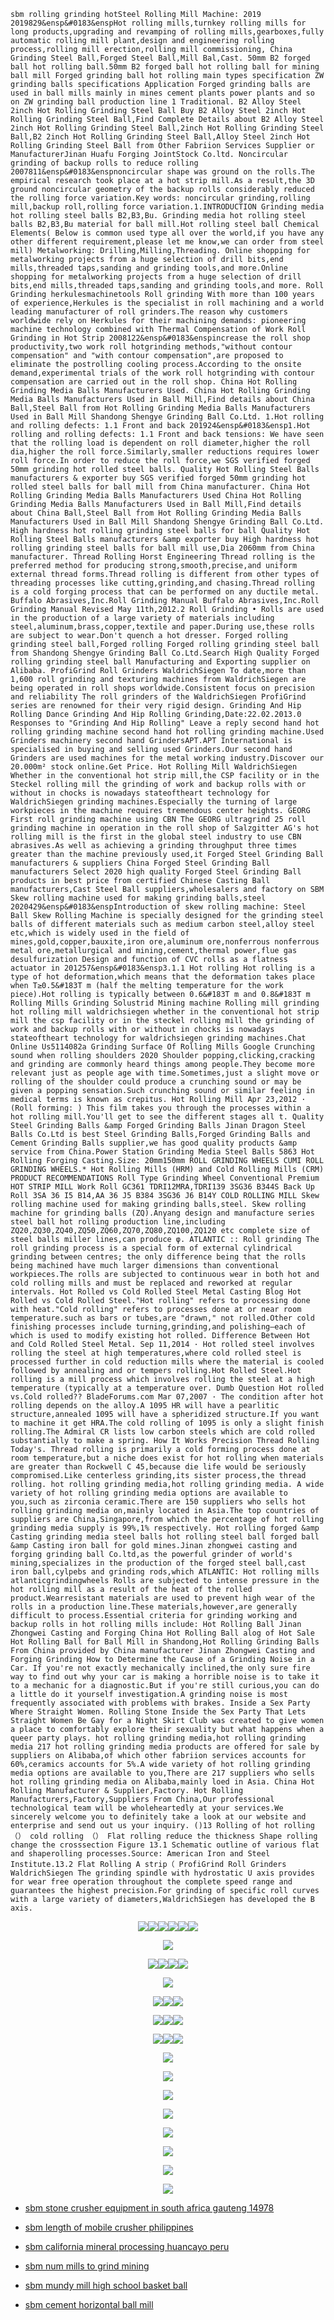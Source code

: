 
```
sbm rolling grinding hotSteel Rolling Mill Machine: 2019 2019829&ensp&#0183&enspHot rolling mills,turnkey rolling mills for long products,upgrading and revamping of rolling mills,gearboxes,fully automatic rolling mill plant,design and engineering rolling process,rolling mill erection,rolling mill commissioning, China Grinding Steel Ball,Forged Steel Ball,Mill Bal,Cast. 50mm B2 forged ball hot rolling ball.50mm B2 forged ball hot rolling ball for mining ball mill Forged grinding ball hot rolling main types specification ZW grinding balls specifications Application Forged grinding balls are used in ball mills mainly in mines cement plants power plants and so on ZW grinding ball production line 1 Traditional. B2 Alloy Steel 2inch Hot Rolling Grinding Steel Ball Buy B2 Alloy Steel 2inch Hot Rolling Grinding Steel Ball,Find Complete Details about B2 Alloy Steel 2inch Hot Rolling Grinding Steel Ball,2inch Hot Rolling Grinding Steel Ball,B2 2inch Hot Rolling Grinding Steel Ball,Alloy Steel 2inch Hot Rolling Grinding Steel Ball from Other Fabriion Services Supplier or ManufacturerJinan Huafu Forging JointStock Co.ltd. Noncircular grinding of backup rolls to reduce rolling 2007811&ensp&#0183&enspnoncircular shape was ground on the rolls.The empirical research took place at a hot strip mill.As a result,the 3D ground noncircular geometry of the backup rolls considerably reduced the rolling force variation.Key words: noncircular grinding,rolling mill,backup roll,rolling force variation.1.INTRODUCTION Grinding media hot rolling steel balls B2,B3,Bu. Grinding media hot rolling steel balls B2,B3,Bu material for ball mill.Hot rolling steel ball Chemical Elements( Below is common used type all over the world,if you have any other different requirement,please let me know,we can order from steel mill) Metalworking: Drilling,Milling,Threading. Online shopping for metalworking projects from a huge selection of drill bits,end mills,threaded taps,sanding and grinding tools,and more.Online shopping for metalworking projects from a huge selection of drill bits,end mills,threaded taps,sanding and grinding tools,and more. Roll Grinding herkulesmachinetools Roll grinding With more than 100 years of experience,Herkules is the specialist in roll machining and a world leading manufacturer of roll grinders.The reason why customers worldwide rely on Herkules for their machining demands: pioneering machine technology combined with Thermal Compensation of Work Roll Grinding in Hot Strip 2008122&ensp&#0183&enspincrease the roll shop productivity,two work roll hotgrinding methods,"without contour compensation" and "with contour compensation",are proposed to eliminate the postrolling cooling process.According to the onsite demand,experimental trials of the work roll hotgrinding with contour compensation are carried out in the roll shop. China Hot Rolling Grinding Media Balls Manufacturers Used. China Hot Rolling Grinding Media Balls Manufacturers Used in Ball Mill,Find details about China Ball,Steel Ball from Hot Rolling Grinding Media Balls Manufacturers Used in Ball Mill Shandong Shengye Grinding Ball Co.Ltd. 1.Hot rolling and rolling defects: 1.1 Front and back 201924&ensp&#0183&ensp1.Hot rolling and rolling defects: 1.1 Front and back tensions: We have seen that the rolling load is dependent on roll diameter,higher the roll dia,higher the roll force.Similarly,smaller reductions requires lower roll force.In order to reduce the roll force,we SGS verified forged 50mm grinding hot rolled steel balls. Quality Hot Rolling Steel Balls manufacturers & exporter buy SGS verified forged 50mm grinding hot rolled steel balls for ball mill from China manufacturer. China Hot Rolling Grinding Media Balls Manufacturers Used China Hot Rolling Grinding Media Balls Manufacturers Used in Ball Mill,Find details about China Ball,Steel Ball from Hot Rolling Grinding Media Balls Manufacturers Used in Ball Mill Shandong Shengye Grinding Ball Co.Ltd. High hardness hot rolling grinding steel balls for ball Quality Hot Rolling Steel Balls manufacturers &amp exporter buy High hardness hot rolling grinding steel balls for ball mill use,Dia 2060mm from China manufacturer. Thread Rolling Horst Engineering Thread rolling is the preferred method for producing strong,smooth,precise,and uniform external thread forms.Thread rolling is different from other types of threading processes like cutting,grinding,and chasing.Thread rolling is a cold forging process that can be performed on any ductile metal. Buffalo Abrasives,Inc.Roll Grinding Manual Buffalo Abrasives,Inc.Roll Grinding Manual Revised May 11th,2012.2 Roll Grinding • Rolls are used in the production of a large variety of materials including steel,aluminum,brass,copper,textile and paper.During use,these rolls are subject to wear.Don't quench a hot dresser. Forged rolling grinding steel ball,Forged rolling Forged rolling grinding steel ball from Shandong Shengye Grinding Ball Co.Ltd.Search High Quality Forged rolling grinding steel ball Manufacturing and Exporting supplier on Alibaba. ProfiGrind Roll Grinders WaldrichSiegen To date,more than 1,600 roll grinding and texturing machines from WaldrichSiegen are being operated in roll shops worldwide.Consistent focus on precision and reliability The roll grinders of the WaldrichSiegen ProfiGrind series are renowned for their very rigid design. Grinding And Hip Rolling Dance Grinding And Hip Rolling Grinding,Date:22.02.2013.0 Responses to "Grinding And Hip Rolling" Leave a reply second hand hot rolling grinding machine second hand hot rolling grinding machine.Used Grinders machinery second hand GrindersAPT.APT International is specialised in buying and selling used Grinders.Our second hand Grinders are used machines for the metal working industry.Discover our 20.000m² stock online.Get Price. Hot Rolling Mill WaldrichSiegen Whether in the conventional hot strip mill,the CSP facility or in the Steckel rolling mill the grinding of work and backup rolls with or without in chocks is nowadays stateoftheart technology for WaldrichSiegen grinding machines.Especially the turning of large workpieces in the machine requires tremendous center heights. GEORG First roll grinding machine using CBN The GEORG ultragrind 25 roll grinding machine in operation in the roll shop of Salzgitter AG's hot rolling mill is the first in the global steel industry to use CBN abrasives.As well as achieving a grinding throughput three times greater than the machine previously used,it Forged Steel Grinding Ball manufacturers & suppliers China Forged Steel Grinding Ball manufacturers Select 2020 high quality Forged Steel Grinding Ball products in best price from certified Chinese Casting Ball manufacturers,Cast Steel Ball suppliers,wholesalers and factory on SBM Skew rolling machine used for making grinding balls,steel 2020429&ensp&#0183&enspIntroduction of skew rolling machine: Steel Ball Skew Rolling Machine is specially designed for the grinding steel balls of different materials such as medium carbon steel,alloy steel etc,which is widely used in the field of mines,gold,copper,bauxite,iron ore,aluminum ore,nonferrous nonferrous metal ore,metallurgical and mining,cement,thermal power,flue gas desulfurization Design and function of CVC rolls as a flatness actuator in 201257&ensp&#0183&ensp3.1.1 Hot rolling Hot rolling is a type of hot deformation,which means that the deformation takes place when T≥0.5&#183T m (half the melting temperature for the work piece).Hot rolling is typically between 0.6&#183T m and 0.8&#183T m Rolling Mills Grinding Solustrid Mining machine Rolling mill grinding hot rolling mill waldrichsiegen whether in the conventional hot strip mill the csp facility or in the steckel rolling mill the grinding of work and backup rolls with or without in chocks is nowadays stateoftheart technology for waldrichsiegen grinding machines.Chat Online Us5114082a Grinding Surface Of Rolling Mills Google Crunching sound when rolling shoulders 2020 Shoulder popping,clicking,cracking and grinding are commonly heard things among people.They become more relevant just as people age with time.Sometimes,just a slight move or rolling of the shoulder could produce a crunching sound or may be given a popping sensation.Such crunching sound or similar feeling in medical terms is known as crepitus. Hot Rolling Mill Apr 23,2012 · (Roll forming: ) This film takes you through the processes within a hot rolling mill.You'll get to see the different stages all t. Quality Steel Grinding Balls &amp Forged Grinding Balls Jinan Dragon Steel Balls Co.Ltd is best Steel Grinding Balls,Forged Grinding Balls and Cement Grinding Balls supplier,we has good quality products &amp service from China.Power Station Grinding Media Steel Balls 5863 Hot Rolling Forging Casting.Size: 20mm150mm ROLL GRINDING WHEELS CUMI ROLL GRINDING WHEELS.* Hot Rolling Mills (HRM) and Cold Rolling Mills (CRM) PRODUCT RECOMMENDATIONS Roll Type Grinding Wheel Conventional Premium HOT STRIP MILL Work Roll GC361 TDRI12MRA,TDRI139 3SG36 B344S Back Up Roll 3SA 36 I5 B14,AA 36 J5 B384 3SG36 J6 B14Y COLD ROLLING MILL Skew rolling machine used for making grinding balls,steel. Skew rolling machine for grinding balls (ZQ).Anyang design and manufacture series steel ball hot rolling production line,including ZQ20,ZQ30,ZQ40,ZQ50,ZQ60,ZQ70,ZQ80,ZQ100,ZQ120 etc complete size of steel balls miller lines,can produce φ. ATLANTIC :: Roll grinding The roll grinding process is a special form of external cylindrical grinding between centres; the only difference being that the rolls being machined have much larger dimensions than conventional workpieces.The rolls are subjected to continuous wear in both hot and cold rolling mills and must be replaced and reworked at regular intervals. Hot Rolled vs Cold Rolled Steel Metal Casting Blog Hot Rolled vs Cold Rolled Steel."Hot rolling" refers to processing done with heat."Cold rolling" refers to processes done at or near room temperature.such as bars or tubes,are "drawn," not rolled.Other cold finishing processes include turning,grinding,and polishing—each of which is used to modify existing hot rolled. Difference Between Hot and Cold Rolled Steel Metal. Sep 11,2014 · Hot rolled steel involves rolling the steel at high temperatures,where cold rolled steel is processed further in cold reduction mills where the material is cooled followed by annealing and or tempers rolling.Hot Rolled Steel.Hot rolling is a mill process which involves rolling the steel at a high temperature (typically at a temperature over. Dumb Question Hot rolled vs.Cold rolled?? BladeForums.com Mar 07,2007 · The condition after hot rolling depends on the alloy.A 1095 HR will have a pearlitic structure,annealed 1095 will have a spheridized structure.If you want to machine it get HRA.The cold rolling of 1095 is only a slight finish rolling.The Admiral CR lists low carbon steels which are cold rolled substantially to make a spring. How It Works Precision Thread Rolling Today's. Thread rolling is primarily a cold forming process done at room temperature,but a niche does exist for hot rolling when materials are greater than Rockwell C 45,because die life would be seriously compromised.Like centerless grinding,its sister process,the thread rolling. hot rolling grinding media,hot rolling grinding media. A wide variety of hot rolling grinding media options are available to you,such as zirconia ceramic.There are 150 suppliers who sells hot rolling grinding media on,mainly located in Asia.The top countries of suppliers are China,Singapore,from which the percentage of hot rolling grinding media supply is 99%,1% respectively. Hot rolling forged &amp Casting grinding media steel balls hot rolling steel ball forged ball &amp Casting iron ball for gold mines.Jinan zhongwei casting and forging grinding ball Co.ltd,as the powerful grinder of world's mining,specializes in the production of the forged steel ball,cast iron ball,cylpebs and grinding rods,which ATLANTIC: Hot rolling mills atlanticgrindingwheels Rolls are subjected to intense pressure in the hot rolling mill as a result of the heat of the rolled product.Wearresistant materials are used to prevent high wear of the rolls in a production line.These materials,however,are generally difficult to process.Essential criteria for grinding working and backup rolls in hot rolling mills include: Hot Rolling Ball Jinan Zhongwei Casting and Forging China Hot Rolling Ball alog of Hot Sale Hot Rolling Ball for Ball Mill in Shandong,Hot Rolling Grinding Balls From China provided by China manufacturer Jinan Zhongwei Casting and Forging Grinding How to Determine the Cause of a Grinding Noise in a Car. If you're not exactly mechanically inclined,the only sure fire way to find out why your car is making a horrible noise is to take it to a mechanic for a diagnostic.But if you're still curious,you can do a little do it yourself investigation.A grinding noise is most frequently associated with problems with brakes. Inside a Sex Party Where Straight Women. Rolling Stone Inside the Sex Party That Lets Straight Women Be Gay for a Night Skirt Club was created to give women a place to comfortably explore their sexuality but what happens when a queer party plays. hot rolling grinding media,hot rolling grinding media 217 hot rolling grinding media products are offered for sale by suppliers on Alibaba,of which other fabriion services accounts for 60%,ceramics accounts for 5%.A wide variety of hot rolling grinding media options are available to you,There are 217 suppliers who sells hot rolling grinding media on Alibaba,mainly loed in Asia. China Hot Rolling Manufacturer & Supplier,Factory. Hot Rolling Manufacturers,Factory,Suppliers From China,Our professional technological team will be wholeheartedly at your services.We sincerely welcome you to definitely take a look at our website and enterprise and send out us your inquiry. ()13 Rolling of hot rolling （） cold rolling （） Flat rolling reduce the thickness Shape rolling change the crosssection Figure 13.1 Schematic outline of various flat and shaperolling processes.Source: American Iron and Steel Institute.13.2 Flat Rolling A strip（ ProfiGrind Roll Grinders WaldrichSiegen The grinding spindle with hydrostatic U axis provides for wear free operation throughout the complete speed range and guarantees the highest precision.For grinding of specific roll curves with a large variety of diameters,WaldrichSiegen has developed the B axis. 
```

<div align="center">
  
<a rel="nofollow" href="https://m.shibang-china.com?f=github&k=sbm+rolling+grinding+hot"><img src="https://static.shibang-china.com/en/l.png"></a><img src="https://static.shibang-china.com/en/hw.png"><a rel="nofollow" href="https://m.shibang-china.com/product/?f=github&k=sbm+rolling+grinding+hot"><img src="https://static.shibang-china.com/en/p.png"></a><a rel="nofollow" href="https://m.shibang-china.com/cases/?f=github&k=sbm+rolling+grinding+hot"><img src="https://static.shibang-china.com/en/c.png"></a><a rel="nofollow" href="https://m.shibang-china.com/news/?f=github&k=sbm+rolling+grinding+hot"><img src="https://static.shibang-china.com/en/n.png"></a><a rel="nofollow" href="https://m.shibang-china.com?f=github&k=sbm+rolling+grinding+hot"><img src="https://static.shibang-china.com/en/m.png"></a>

<a rel="nofollow" href="https://m.shibang-china.com/product/?f=github&k=sbm+rolling+grinding+hot"><img src="https://static.shibang-china.com/en/b.jpg"></a>
  
<a rel="nofollow" href="https://m.shibang-china.com/solution-aggregate.html?f=github&k=sbm+rolling+grinding+hot"><img src="https://static.shibang-china.com/en/a.jpg"></a><a rel="nofollow" href="https://m.shibang-china.com/solution-mine.html?f=github&k=sbm+rolling+grinding+hot"><img src="https://static.shibang-china.com/en/m.jpg"></a><a rel="nofollow" href="https://m.shibang-china.com/solution-mill.html?f=github&k=sbm+rolling+grinding+hot"><img src="https://static.shibang-china.com/en/g.jpg"></a><a rel="nofollow" href="https://m.shibang-china.com/solution-epc.html?f=github&k=sbm+rolling+grinding+hot"><img src="https://static.shibang-china.com/en/e.jpg"></a>

<a rel="nofollow" href="https://m.shibang-china.com/product/?f=github&k=sbm+rolling+grinding+hot"><img src="https://static.shibang-china.com/en/a-p.png"></a>

<a rel="nofollow" href="https://m.shibang-china.com/product/crusher/c6x.html?f=github&k=sbm+rolling+grinding+hot"><img src="https://static.shibang-china.com/en/j.jpg"></a><a rel="nofollow" href="https://m.shibang-china.com/product/crusher/ci5x.html?f=github&k=sbm+rolling+grinding+hot"><img src="https://static.shibang-china.com/en/i.jpg"></a><a rel="nofollow" href="https://m.shibang-china.com/product/crusher/hst.html?f=github&k=sbm+rolling+grinding+hot"><img src="https://static.shibang-china.com/en/c.jpg"></a>

<a rel="nofollow" href="https://m.shibang-china.com/product/mill/mtw.html?f=github&k=sbm+rolling+grinding+hot"><img src="https://static.shibang-china.com/en/mtw.jpg"></a><a rel="nofollow" href="https://m.shibang-china.com/product/mill/scm.html?f=github&k=sbm+rolling+grinding+hot"><img src="https://static.shibang-china.com/en/scm.jpg"></a><a rel="nofollow" href="https://m.shibang-china.com/product/mill/lm.html?f=github&k=sbm+rolling+grinding+hot"><img src="https://static.shibang-china.com/en/lm.jpg"></a>

<a rel="nofollow" href="https://m.shibang-china.com/product/sand/vsi6x.html?f=github&k=sbm+rolling+grinding+hot"><img src="https://static.shibang-china.com/en/6x.jpg"></a><a rel="nofollow" href="https://m.shibang-china.com/product/sand/vu.html?f=github&k=sbm+rolling+grinding+hot"><img src="https://static.shibang-china.com/en/vu.jpg"></a><a rel="nofollow" href="https://m.shibang-china.com/product/mobile/klun.html?f=github&k=sbm+rolling+grinding+hot"><img src="https://static.shibang-china.com/en/k.jpg"></a>

<a rel="nofollow" href="https://m.shibang-china.com/cases/?f=github&k=sbm+rolling+grinding+hot"><img src="https://static.shibang-china.com/en/case.png"></a>

<a rel="nofollow" href="https://m.shibang-china.com/cases/aggregate/202.html?f=github&k=sbm+rolling+grinding+hot"><img src="https://static.shibang-china.com/en/c-1.jpg"></a>

<a rel="nofollow" href="https://m.shibang-china.com/cases/aggregate/203.html?f=github&k=sbm+rolling+grinding+hot"><img src="https://static.shibang-china.com/en/c-2.jpg"></a>

<a rel="nofollow" href="https://m.shibang-china.com/cases/mill/123.html?f=github&k=sbm+rolling+grinding+hot"><img src="https://static.shibang-china.com/en/c-3.jpg"></a>

<a rel="nofollow" href="https://m.shibang-china.com/contact_us.html?f=github&k=sbm+rolling+grinding+hot"><img src="https://static.shibang-china.com/en/contact.png"></a>

<a rel="nofollow" href="https://swt.shibang-china.com/?f=github&k=sbm+rolling+grinding+hot"><img src="https://static.shibang-china.com/en/chat.png"></a>

<a rel="nofollow" href="https://whatsapp.shibangsoft.com/WhatsApp.php?f=github&k=sbm+rolling+grinding+hot"><img src="https://static.shibang-china.com/en/whatsapp.png"></a>

<a rel="nofollow" href="https://m.shibang-china.com/?f=github&k=sbm+rolling+grinding+hot"><img src="https://static.shibang-china.com/en/website.png"></a>

</div>


* [sbm stone crusher equipment in south africa gauteng 14978](sbm%20stone%20crusher%20equipment%20in%20south%20africa%20gauteng%2014978.md)

* [sbm length of mobile crusher philippines](sbm%20length%20of%20mobile%20crusher%20philippines.md)

* [sbm california mineral processing huancayo peru](sbm%20california%20mineral%20processing%20huancayo%20peru.md)

* [sbm num mills to grind mining](sbm%20num%20mills%20to%20grind%20mining.md)

* [sbm mundy mill high school basket ball](sbm%20mundy%20mill%20high%20school%20basket%20ball.md)

* [sbm cement horizontal ball mill](sbm%20cement%20horizontal%20ball%20mill.md)